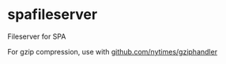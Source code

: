 # spafileserver
Fileserver for SPA

For gzip compression, use with [github.com/nytimes/gziphandler](https://github.com/nytimes/gziphandler)
